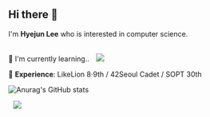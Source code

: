 <h2>Hi there 👋</h2>
I'm <b>Hyejun Lee</b> who is interested in computer science.<br><br>


📝 I'm currently learning.. 
<img src="http://img.shields.io/badge/-React-000000?style=flat&logo=react" style="height : auto; margin-left : 10px; margin-right : 10px;"/><br>

📁 <b>Experience</b>: LikeLion 8·9th / 42Seoul Cadet / SOPT 30th <br>

![Anurag's GitHub stats](https://github-readme-stats.vercel.app/api?username=solar3070&show_icons=true&theme=slateorange)

<a href="https://heycoding.tistory.com/"><img src="http://img.shields.io/badge/-Tech Blog-000000?style=flat&logo=blogger" style="height : auto; margin-left : 10px; margin-right : 10px;"/></a>
